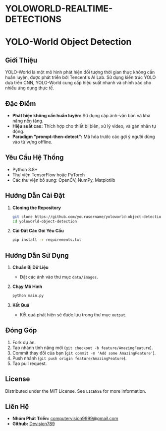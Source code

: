 # YOLOWORLD-REALTIME-DETECTIONS
# YOLO-World Object Detection

## Giới Thiệu

YOLO-World là một mô hình phát hiện đối tượng thời gian thực không cần huấn luyện, được phát triển bởi Tencent's AI Lab. Sử dụng kiến trúc YOLO dựa trên CNN, YOLO-World cung cấp hiệu suất nhanh và chính xác cho nhiều ứng dụng thực tế.

## Đặc Điểm

- **Phát hiện không cần huấn luyện:** Sử dụng cặp ảnh-văn bản và khả năng nền tảng.
- **Hiệu suất cao:** Thích hợp cho thiết bị biên, xử lý video, và gán nhãn tự động.
- **Paradigm "prompt-then-detect":** Mã hóa trước các gợi ý người dùng vào từ vựng offline.

## Yêu Cầu Hệ Thống

- Python 3.8+
- Thư viện TensorFlow hoặc PyTorch
- Các thư viện bổ sung: OpenCV, NumPy, Matplotlib

## Hướng Dẫn Cài Đặt

1. **Cloning the Repository**
    ```sh
    git clone https://github.com/yourusername/yoloworld-object-detection.git
    cd yoloworld-object-detection
    ```

2. **Cài Đặt Các Gói Yêu Cầu**
    ```sh
    pip install -r requirements.txt
    ```

## Hướng Dẫn Sử Dụng

1. **Chuẩn Bị Dữ Liệu**
    - Đặt các ảnh vào thư mục `data/images`.

2. **Chạy Mô Hình**
    ```sh
    python main.py 
    ```

3. **Kết Quả**
    - Kết quả phát hiện sẽ được lưu trong thư mục `output`.

## Đóng Góp

1. Fork dự án.
2. Tạo nhánh tính năng mới (`git checkout -b feature/AmazingFeature`).
3. Commit thay đổi của bạn (`git commit -m 'Add some AmazingFeature'`).
4. Push nhánh (`git push origin feature/AmazingFeature`).
5. Tạo pull request.

## License

Distributed under the MIT License. See `LICENSE` for more information.

## Liên Hệ

- **Nhóm Phát Triển:** computervision9999@gmail.com
- **Github:** [Devision789](https://github.com/Devision789)
